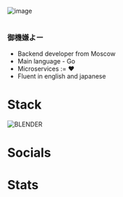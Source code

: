 ![image](https://github.com/user-attachments/assets/2e65ace1-7fab-4b20-aaac-a9e19155ea4c)
#

### 御機嫌よー

* Backend developer from Moscow
* Main language - Go
* Microservices := ❤️
* Fluent in english and japanese

# Stack
![BLENDER]([https://img.shields.io/badge/go-%2300ADD8.svg?style=for-the-badge&logo=go&logoColor=white](https://img.shields.io/badge/blender-%23F5792A.svg?style=for-the-badge&logo=blender&logoColor=white))

# Socials



# Stats

